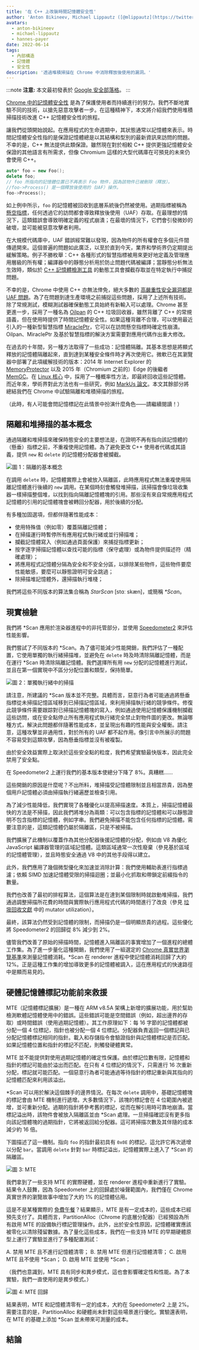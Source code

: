 ```yaml
---
title: '在 C++ 上改裝時間記憶體安全性'
author: 'Anton Bikineev, Michael Lippautz ([@mlippautz](https://twitter.com/mlippautz)), Hannes Payer ([@PayerHannes](https://twitter.com/PayerHannes))'
avatars:
  - anton-bikineev
  - michael-lippautz
  - hannes-payer
date: 2022-06-14
tags:
  - 內部構造
  - 記憶體
  - 安全性
description: '透過堆積掃描在 Chrome 中消除釋放後使用的漏洞。'
---
```

:::note
**注意:** 本文最初發表於 [Google 安全部落格](https://security.googleblog.com/2022/05/retrofitting-temporal-memory-safety-on-c.html)。
:::

[Chrome 中的記憶體安全性](https://security.googleblog.com/2021/09/an-update-on-memory-safety-in-chrome.html) 是為了保護使用者而持續進行的努力。我們不斷地實驗不同的技術，以搶先惡意攻擊者一步。在這種精神下，本文將介紹我們使用堆積掃描技術改進 C++ 記憶體安全性的旅程。

<!--truncate-->
讓我們從頭開始說起。在應用程式的生命週期中，其狀態通常以記憶體來表示。時間記憶體安全性指的是保證記憶體總是以其結構和型別的最新資訊來訪問的問題。不幸的是，C++ 無法提供此類保證。雖然現在對於相較 C++ 提供更強記憶體安全保證的其他語言有所需求，但像 Chromium 這樣的大型代碼庫在可預見的未來仍會使用 C++。

```cpp
auto* foo = new Foo();
delete foo;
// foo 所指向的記憶體位置已不再表示 Foo 物件，因為該物件已被刪除（釋放）。
//foo->Process() 是一個釋放後使用的（UAF）操作。
foo->Process();
```

如上例中所示，`foo` 的記憶體被回收到底層系統後仍然被使用。過期指標被稱為 [懸空指標](https://en.wikipedia.org/wiki/Dangling_pointer)，任何透過它的訪問都會導致釋放後使用（UAF）存取。在最理想的情況下，這類錯誤會導致明確定義的程式崩潰；在最壞的情況下，它們會引發微妙的破壞，並可能被惡意攻擊者利用。

在大規模代碼庫中，UAF 錯誤經常難以發現，因為物件的所有權會在多個元件間傳遞開來。這個普遍的問題如此廣泛，以至於直到今天，業界和學術界仍定期提出緩解策略。例子不勝枚舉：C++ 各種形式的智慧指標被用來更好地定義及管理應用層級的所有權；編譯器中的靜態分析用於防止問題代碼被編譯；當靜態分析無法生效時，類似於 [C++ 記憶體檢測工具](https://github.com/google/sanitizers) 的動態工具會攔截存取並在特定執行中捕捉問題。

不幸的是，Chrome 中使用 C++ 亦無法倖免，絕大多數的 [高嚴重性安全漏洞都是 UAF 問題](https://www.chromium.org/Home/chromium-security/memory-safety/)。為了在問題到達生產環境之前捕捉這些問題，採用了上述所有技術。除了常規測試，模糊測試器確保動態工具始終有新輸入可以處理。Chrome 甚至更進一步，採用了一種名為 [Oilpan](https://v8.dev/blog/oilpan-library) 的 C++ 垃圾回收器，雖然背離了 C++ 的常規語義，但在使用時提供了時間記憶體安全性。如果這種背離不合理，可以使用最近引入的一種新型智慧指標 [MiraclePtr](https://security.googleblog.com/2021/09/an-update-on-memory-safety-in-chrome.html)，它可以在訪問懸空指標時確定性崩潰。Oilpan、MiraclePtr 及基於智慧指標的解決方案需要對應用代碼作出重大修改。

在過去的十年間，另一種方法取得了一些成功：記憶體隔離。其基本思想是將顯式釋放的記憶體隔離起來，直到達到某種安全條件時才再次使用它。微軟已在其瀏覽器中部署了此項緩解技術的版本：2014 年 Internet Explorer 的 [MemoryProtector](https://securityintelligence.com/understanding-ies-new-exploit-mitigations-the-memory-protector-and-the-isolated-heap/) 以及 2015 年（Chromium 之前的）Edge 的後繼者 [MemGC](https://securityintelligence.com/memgc-use-after-free-exploit-mitigation-in-edge-and-ie-on-windows-10/)。在 [Linux 核心](https://a13xp0p0v.github.io/2020/11/30/slab-quarantine.html) 中，採用了一種概率性方法，即最終回收這些記憶體。而近年來，學術界對此方法也有一些研究，例如 [MarkUs 論文](https://www.cst.cam.ac.uk/blog/tmj32/addressing-temporal-memory-safety)。本文其餘部分將總結我們在 Chrome 中試驗隔離和堆積掃描的旅程。

（此時，有人可能會問記憶標記在此情景中扮演什麼角色——請繼續閱讀！）

## 隔離和堆掃描的基本概念

通過隔離和堆掃描來確保時態安全的主要想法是，在證明不再有指向該記憶體的（懸垂）指標之前，不重複使用記憶體。為了避免更改 C++ 使用者代碼或其語義，提供 `new` 和 `delete` 的記憶體分配器會被攔截。

![圖 1：隔離的基本概念](/_img/retrofitting-temporal-memory-safety-on-c++/basics.svg)

在調用 `delete` 時，記憶體實際上會被放入隔離區，此時應用程式無法重複使用隔離記憶體進行後續的 `new` 調用。在某個時刻會觸發堆掃描，該掃描會像垃圾收集器一樣掃描整個堆，以找到指向隔離記憶體塊的引用。那些沒有來自常規應用程式記憶體的引用的記憶體塊會被轉回分配器，用於後續的分配。

有多種加固選項，但都伴隨著性能成本：

- 使用特殊值（例如零）覆蓋隔離記憶體；
- 在掃描運行時暫停所有應用程式執行緒或並行掃描堆；
- 攔截記憶體寫入（例如通過頁面保護）來捕捉指標更新；
- 按字逐字掃描記憶體以查找可能的指標（保守處理）或為物件提供描述符（精確處理）；
- 將應用程式記憶體分隔為安全和不安全分區，以排除某些物件，這些物件要麼性能敏感，要麼可以靜態證明可安全跳過；
- 除掃描堆記憶體外，還掃描執行堆棧；

我們將這些不同版本的算法集合稱為 *StarScan* [stɑː skæn]，或簡稱 *\*Scan*。

## 現實檢驗

我們將 \*Scan 應用於渲染器進程中的非托管部分，並使用 [Speedometer2](https://browserbench.org/Speedometer2.0/) 來評估性能影響。

我們嘗試了不同版本的 \*Scan。為了儘可能減少性能開銷，我們評估了一種配置，它使用單獨的執行緒掃描堆，並避免在 `delete` 時及時清除隔離記憶體，而是在運行 \*Scan 時清除隔離記憶體。我們選擇所有用 `new` 分配的記憶體進行測試，並且在第一個實現中不區分分配位置和類型，保持簡單。

![圖 2：單獨執行緒中的掃描](/_img/retrofitting-temporal-memory-safety-on-c++/separate-thread.svg)

請注意，所建議的 \*Scan 版本並不完整。具體而言，惡意行為者可能通過將懸垂指標從未掃描記憶區域移到已掃描記憶區域，來利用掃描執行緒的競爭條件。修復此競爭條件需要跟踪對已掃描記憶體塊的寫入，例如通過使用記憶體保護機制攔截這些訪問，或在安全點停止所有應用程式執行緒完全禁止對物件圖的更改。無論哪種方式，解決此問題都伴隨著性能成本，並呈現出有趣的性能與安全權衡。請注意，這種攻擊並非通用性，對於所有的 UAF 都不起作用。像引言中所展示的問題不容易受到這類攻擊，因為懸垂指標並沒有被複製。

由於安全效益實際上取決於這些安全點的粒度，我們希望實驗最快版本，因此完全禁用了安全點。

在 Speedometer2 上運行我們的基本版本使總分下降了 8%。真糟糕……

這些開銷的原因是什麼呢？不出所料，堆掃描受記憶體限制並且相當昂貴，因為整個用戶記憶體必須由掃描執行緒遍歷並檢查引用。

為了減少性能降低，我們實現了各種優化以提高掃描速度。本質上，掃描記憶體最快的方法是不掃描，因此我們將堆分為兩類：可以包含指標的記憶體和可以靜態證明不包含指標的記憶體，例如字串。我們避免掃描不能包含任何指標的記憶體。需要注意的是，這類記憶體仍屬於隔離區，只是不被掃描。

我們擴展了此機制以覆蓋作為其他分配器後援記憶體的分配，例如由 V8 為優化 JavaScript 編譯器管理的區域記憶體。這類區域通常一次性廢棄（參見基於區域的記憶體管理），並且時態安全通過 V8 中的其他手段得以建立。

此外，我們應用了幾個微型優化來加速並消除計算：我們使用輔助表進行指標過濾；依賴 SIMD 加速記憶體受限的掃描迴圈；並最小化抓取和帶鎖定前綴指令的數量。

我們也改善了最初的排程算法，這個算法是在達到某個限制時就啟動堆掃描，我們通過調整掃描所花費的時間與實際執行應用程式代碼的時間進行了改良（參見 [垃圾回收文獻](https://dl.acm.org/doi/10.1145/604131.604155) 中的 mutator utilization）。

最終，該算法仍然受到記憶體的限制，而掃描仍是一個明顯昂貴的過程。這些優化將 Speedometer2 的回歸從 8% 減少到 2%。

儘管我們改善了原始的掃描時間，記憶體進入隔離區的事實增加了一個進程的總體工作集。為了進一步量化這種開銷，我們使用了一組選定的 [Chrome 真實世界瀏覽基準](https://chromium.googlesource.com/catapult/)來測量記憶體消耗。\*Scan 在 renderer 進程中使記憶體消耗回歸了大約 12%。正是這種工作集的增加導致更多的記憶體被調入，這在應用程式的快速路徑中是顯而易見的。

## 硬體記憶體標記功能前來救援

MTE（記憶體標記擴展）是一種在 ARM v8.5A 架構上新增的擴展功能，用於幫助檢測軟體記憶體使用中的錯誤。這些錯誤可能是空間錯誤（例如，超出邊界的存取）或時間錯誤（使用過期記憶體）。其工作原理如下：每 16 字節的記憶體都被分配一個 4 位標記，指針也被分配一個 4 位標記。分配器負責返回一個標記與已分配記憶體標記相同的指針。載入和存儲指令會驗證指針與記憶體標記是否匹配。如果記憶體位置和指針的標記不匹配，則觸發硬體異常。

MTE 並不能提供對使用過期記憶體的確定性保護。由於標記位數有限，記憶體和指針的標記可能由於溢出而匹配。在只有 4 位標記的情況下，只需進行 16 次重新分配，標記就可能匹配。一個惡意行為者可能通過等待指針的標記重新與其指向的記憶體匹配來利用該溢出。

\*Scan 可以用於解決這個棘手的邊界情況。在每次 `delete` 調用中，基礎記憶體塊的標記會由 MTE 機制進行遞增。大多數情況下，該塊的標記會在 4 位範圍內被遞增，並可重新分配。過期的指針將參考舊的標記，從而在解引用時可靠地崩潰。當標記溢出時，該物件會被放入隔離區並由 \*Scan 處理。一旦掃描確認沒有更多指向該記憶體塊的過期指針，它將被返回給分配器。這可將掃描次數及其伴隨的成本減少約 16 倍。

下圖描述了這一機制。指向 `foo` 的指針最初具有 `0x0E` 的標記，這允許它再次遞增以分配 `bar`。當調用 `delete` 針對 `bar` 時標記溢出，記憶體實際上進入了 \*Scan 的隔離區。

![圖 3: MTE](/_img/retrofitting-temporal-memory-safety-on-c++/mte.svg)

我們拿到了一些支持 MTE 的實際硬體，並在 renderer 進程中重新進行了實驗。結果令人鼓舞，因為 Speedometer 上的回歸處於噪聲範圍內，我們僅在 Chrome 真實世界的瀏覽故事中增加了大約 1% 的記憶體佔用。

這是不是某種實際的 [免費午餐](https://en.wikipedia.org/wiki/No_free_lunch_theorem)？結果顯示，MTE 是有一定成本的，這些成本已經預先支付了。具體而言，PartitionAlloc（Chrome 的底層分配器）已經預設為所有啟用 MTE 的設備執行標記管理操作。此外，出於安全性原因，記憶體確實應該被零化以清除殘留數據。為了量化這些成本，我們在一些支持 MTE 的早期硬體原型上運行了實驗並進行了多種配置測試：

 A. 禁用 MTE 且不進行記憶體清零；
 B. 禁用 MTE 但進行記憶體清零；
 C. 啟用 MTE 且不使用 \*Scan；
 D. 啟用 MTE 並使用 \*Scan；

（我們也意識到，MTE 具有同步和異步模式，這也會影響確定性和性能。為了本實驗，我們一直使用的是異步模式。）

![圖 4: MTE 回歸](/_img/retrofitting-temporal-memory-safety-on-c++/mte-regression.svg)

結果表明，MTE 和記憶體清零有一定的成本，大約在 Speedometer2 上是 2%。需要注意的是，PartitionAlloc 和硬體尚未針對這些場景進行優化。實驗還表明，在 MTE 的基礎上添加 \*Scan 並未帶來可測量的成本。

## 結論
